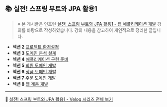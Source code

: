 ## 📚 실전! 스프링 부트와 JPA 활용1

> ※ 본 게시글은 인프런 [실전! 스프링 부트와 JPA 활용1 - 웹 애플리케이션 개발](https://www.inflearn.com/course/%EC%8A%A4%ED%94%84%EB%A7%81%EB%B6%80%ED%8A%B8-JPA-%ED%99%9C%EC%9A%A9-1/dashboard) 강의를 바탕으로 작성하였습니다.
> 강의 내용을 참고하여 개인적으로 정리한 글입니다.

- **섹션 2**  [프로젝트 환경설정](https://velog.io/@gyngxn_/%EC%9D%B8%ED%94%84%EB%9F%B0-%EC%8B%A4%EC%A0%84-%EC%8A%A4%ED%94%84%EB%A7%81-%EB%B6%80%ED%8A%B8%EC%99%80-JPA-%ED%99%9C%EC%9A%A91-%ED%94%84%EB%A1%9C%EC%A0%9D%ED%8A%B8-%ED%99%98%EA%B2%BD%EC%84%A4%EC%A0%95)
- **섹션 3**  [도메인 분석 설계](https://velog.io/@gyngxn_/%EC%9D%B8%ED%94%84%EB%9F%B0-%EC%8B%A4%EC%A0%84-%EC%8A%A4%ED%94%84%EB%A7%81-%EB%B6%80%ED%8A%B8%EC%99%80-JPA-%ED%99%9C%EC%9A%A91-%EB%8F%84%EB%A9%94%EC%9D%B8-%EB%B6%84%EC%84%9D-%EC%84%A4%EA%B3%84)
- **섹션 4**  [애플리케이션 구현 준비](https://velog.io/@gyngxn_/%EC%9D%B8%ED%94%84%EB%9F%B0-%EC%8B%A4%EC%A0%84-%EC%8A%A4%ED%94%84%EB%A7%81-%EB%B6%80%ED%8A%B8%EC%99%80-JPA-%ED%99%9C%EC%9A%A91-%EC%95%A0%ED%94%8C%EB%A6%AC%EC%BC%80%EC%9D%B4%EC%85%98-%EA%B5%AC%ED%98%84-%EC%A4%80%EB%B9%84)
- **섹션 5**  [회원 도메인 개발](https://velog.io/@gyngxn_/%EC%9D%B8%ED%94%84%EB%9F%B0-%EC%8B%A4%EC%A0%84-%EC%8A%A4%ED%94%84%EB%A7%81-%EB%B6%80%ED%8A%B8%EC%99%80-JPA-%ED%99%9C%EC%9A%A91-%ED%9A%8C%EC%9B%90-%EB%8F%84%EB%A9%94%EC%9D%B8-%EA%B0%9C%EB%B0%9C)
- **섹션 6**  [상품 도메인 개발](https://velog.io/@gyngxn_/%EC%9D%B8%ED%94%84%EB%9F%B0-%EC%8B%A4%EC%A0%84-%EC%8A%A4%ED%94%84%EB%A7%81-%EB%B6%80%ED%8A%B8%EC%99%80-JPA-%ED%99%9C%EC%9A%A91-%EC%83%81%ED%92%88-%EB%8F%84%EB%A9%94%EC%9D%B8-%EA%B0%9C%EB%B0%9C)
- **섹션 7**  [주문 도메인 개발](https://velog.io/@gyngxn_/%EC%9D%B8%ED%94%84%EB%9F%B0-%EC%8B%A4%EC%A0%84-%EC%8A%A4%ED%94%84%EB%A7%81-%EB%B6%80%ED%8A%B8%EC%99%80-JPA-%ED%99%9C%EC%9A%A91-%EC%A3%BC%EB%AC%B8-%EB%8F%84%EB%A9%94%EC%9D%B8-%EA%B0%9C%EB%B0%9C)
- **섹션 8**  [웹 계층 개발](https://velog.io/@gyngxn_/%EC%9D%B8%ED%94%84%EB%9F%B0-%EC%8B%A4%EC%A0%84-%EC%8A%A4%ED%94%84%EB%A7%81-%EB%B6%80%ED%8A%B8%EC%99%80-JPA-%ED%99%9C%EC%9A%A91-%EC%9B%B9-%EA%B3%84%EC%B8%B5-%EA%B0%9C%EB%B0%9C)

---

📌 [실전! 스프링 부트와 JPA 활용1 - Velog 시리즈 전체 보기](https://velog.io/@gyngxn_/series/%EC%8A%A4%ED%94%84%EB%A7%81-JPA-%ED%99%9C%EC%9A%A9-1)
